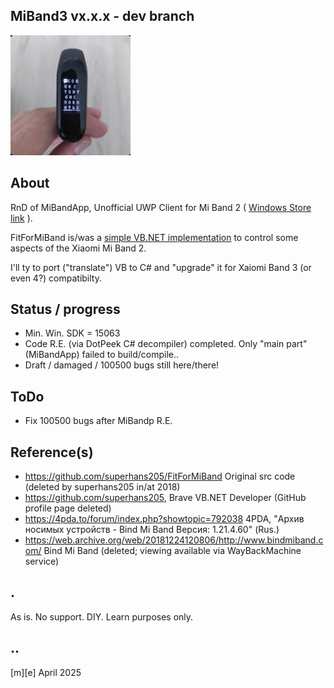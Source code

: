 ## MiBand3 vx.x.x - dev branch
![Logo](Images/logo.png)

## About 
RnD of MiBandApp, Unofficial UWP Client for Mi Band 2 ( [Windows Store link](https://apps.microsoft.com/detail/9p9p4lqh99c7?hl=ru-RU&gl=RU)  ).

FitForMiBand is/was a [simple VB.NET implementation](https://github.com/AL3X1/FitForMiBand) to control some aspects of the Xiaomi Mi Band 2. 
 
I'll ty to port ("translate") VB to C# and "upgrade" it for Xaiomi Band 3 (or even 4?) compatibilty.

## Status / progress
- Min. Win. SDK = 15063
- Code R.E. (via DotPeek C# decompiler) completed. Only "main part" (MiBandApp) failed to build/compile..
- Draft / damaged / 100500 bugs still here/there!


## ToDo
- Fix 100500 bugs after MiBandp R.E.


## Reference(s)
- https://github.com/superhans205/FitForMiBand Original src code (deleted by superhans205 in/at 2018)
- https://github.com/superhans205, Brave VB.NET Developer (GitHub profile page deleted)
- https://4pda.to/forum/index.php?showtopic=792038 4PDA, "Архив носимых устройств - Bind Mi Band Версия: 1.21.4.60" (Rus.)
- https://web.archive.org/web/20181224120806/http://www.bindmiband.com/ Bind Mi Band (deleted; viewing available via WayBackMachine service)

## .
As is. No support. DIY. Learn purposes only.

## ..
[m][e] April 2025